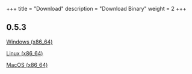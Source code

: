 +++
title = "Download"
description = "Download Binary"
weight = 2
+++

## 0.5.3

[Windows (x86_64)](/binaries/erg-0.5.3-windows-x86_64.zip)

[Linux (x86_64)](/binaries/erg-0.5.3-linux-x86_64.tar.gz)

[MacOS (x86_64)](/binaries/erg-0.5.3-macos-x86_64.zip)
